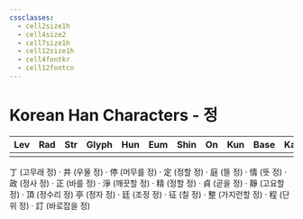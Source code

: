 ```yaml
---
cssclasses:
  - cell2size1h
  - cell4size2
  - cell7size1h
  - cell12size1h
  - cell4fontkr
  - cell12fontcn
---
```


# Korean Han Characters - 정

| Lev | Rad | Str | Glyph | Hun | Eum | Shin | On  | Kun | Base | Kana | Simp | Man | Can | Viet |
| :-: | :-: | :-: | :---: | :-: | :-: | :--: | :-: | :-: | :--: | :--: | :--: | :-: | :-: | :--: |
|     |     |     |       |     |     |      |     |     |      |      |      |     |     |      |
丁 (고무래 정) · 井 (우물 정) · 停 (머무를 정) · 定 (정할 정) · 庭 (뜰 정) · 情 (뜻 정) · 政 (정사 정) · 正 (바를 정) · 淨 (깨끗할 정) · 精 (정할 정) · 貞 (곧을 정) · 靜 (고요할 정) · 頂 (정수리 정)
亭 (정자 정) · 廷 (조정 정) · 征 (칠 정) · 整 (가지런할 정) · 程 (단위 정) · 訂 (바로잡을 정)